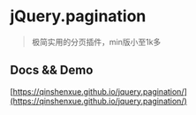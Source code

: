 # jQuery.pagination
> 极简实用的分页插件，min版小至1k多

## Docs && Demo
[https://qinshenxue.github.io/jquery.pagination/](https://qinshenxue.github.io/jquery.pagination/)
